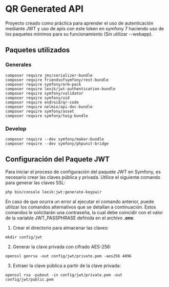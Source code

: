 # QR Generated API

Proyecto creado como práctica para aprender el uso de autenticación mediante JWT y uso de apis con este token en symfony
7 haciendo uso de los paquetes mínimos para su funcionamiento (Sin utilizar --webapp).

## Paquetes utilizados

### Generales
```
composer require jms/serializer-bundle
composer require friendsofsymfony/rest-bundle
composer require symfony/orm-pack
composer require lexik/jwt-authentication-bundle
composer require symfony/validator
composer require symfony/uid
composer require endroid/qr-code
composer require nelmio/api-doc-bundle
composer require symfony/asset
composer require symfony/twig-bundle

```

### Develop
```
composer require --dev symfony/maker-bundle
composer require --dev symfony/phpunit-bridge

```

## Configuración del Paquete JWT

Para iniciar el proceso de configuración del paquete JWT en Symfony, es necesario crear las claves pública y privada.
Utilice el siguiente comando para generar las claves SSL:

```
php bin/console lexik:jwt:generate-keypair
```

En caso de que ocurra un error al ejecutar el comando anterior, puede utilizar los comandos alternativos que se detallan
a continuación. Estos comandos le solicitarán una contraseña, la cual debe coincidir con el valor de la variable
JWT_PASSPHRASE definida en el archivo **.env**.

1. Crear el directorio para almacenar las claves:

```
mkdir config/jwt
```
2. Generar la clave privada con cifrado AES-256:

```
openssl genrsa -out config/jwt/private.pem -aes256 4096
```
3. Extraer la clave pública a partir de la clave privada:

```
openssl rsa -pubout -in config/jwt/private.pem -out config/jwt/public.pem
```
